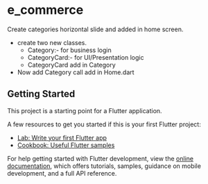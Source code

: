 # e_commerce

Create categories horizontal slide and added in home screen.

- create two new classes.
   - Category:- for business login
   - CategoryCard:- for UI/Presentation logic
   -  CategoryCard add in Category
- Now add Category call add in Home.dart

## Getting Started

This project is a starting point for a Flutter application.

A few resources to get you started if this is your first Flutter project:

- [Lab: Write your first Flutter app](https://docs.flutter.dev/get-started/codelab)
- [Cookbook: Useful Flutter samples](https://docs.flutter.dev/cookbook)

For help getting started with Flutter development, view the
[online documentation](https://docs.flutter.dev/), which offers tutorials,
samples, guidance on mobile development, and a full API reference.
